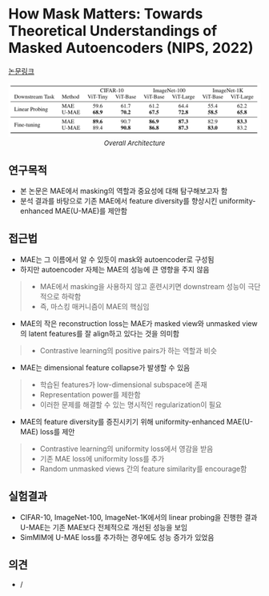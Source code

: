 # How Mask Matters: Towards Theoretical Understandings of Masked Autoencoders (NIPS, 2022)

[논문링크](https://arxiv.org/abs/2210.08344)

<p align="center">
    <img width="600" alt='fig1' src="../img/zhangmask.png?raw=true"></br>
    <em><font size=2>Overall Architecture</font></em>
</p>

## 연구목적
- 본 논문은 MAE에서 masking의 역할과 중요성에 대해 탐구해보고자 함
- 분석 결과를 바탕으로 기존 MAE에서 feature diversity를 향상시킨 uniformity-enhanced MAE(U-MAE)를 제안함

## 접근법
- MAE는 그 이름에서 알 수 있듯이 mask와 autoencoder로 구성됨
- 하지만 autoencoder 자체는 MAE의 성능에 큰 영향을 주지 않음
> - MAE에서 masking을 사용하지 않고 훈련시키면 downstream 성능이 극단적으로 하락함
> - 즉, 마스킹 매커니즘이 MAE의 핵심임
- MAE의 작은 reconstruction loss는 MAE가 masked view와 unmasked view의 latent features를 잘 align하고 있다는 것을 의미함
> - Contrastive learning의 positive pairs가 하는 역할과 비슷
- MAE는 dimensional feature collapse가 발생할 수 있음
> - 학습된 features가 low-dimensional subspace에 존재
> - Representation power를 제한함
> - 이러한 문제를 해결할 수 있는 명시적인 regularization이 필요
- MAE의 feature diversity를 증진시키기 위해 uniformity-enhanced MAE(U-MAE) loss를 제안
> - Contrastive learning의 uniformity loss에서 영감을 받음
> - 기존 MAE loss에 uniformity loss를 추가
> - Random unmasked views 간의 feature similarity를 encourage함

## 실험결과
- CIFAR-10, ImageNet-100, ImageNet-1K에서의 linear probing을 진행한 결과 U-MAE는 기존 MAE보다 전체적으로 개선된 성능을 보임
- SimMIM에 U-MAE loss를 추가하는 경우에도 성능 증가가 있었음

## 의견
- /
